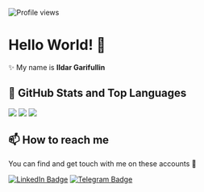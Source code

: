 ![Profile views](https://komarev.com/ghpvc/?username=GarifullinII&color=green)

# Hello World! 👋

✨ My name is **Ildar Garifullin**

## 📌 GitHub Stats and Top Languages

<p float="center">
  <img  src="https://github-readme-stats.vercel.app/api?username=GarifullinII&show_icons=true&theme=dark&count_private=true&hide=contribs,issue" />
  <img  src="https://github-readme-stats.vercel.app/api/top-langs/?username=GarifullinII&layout=compact&theme=dark" />
  <img src ="https://github-readme-streak-stats.herokuapp.com?user=GarifullinII&theme=darcula&hide_border=true&background=FFFFFF00">
</p>

## 📫 How to reach me

You can find and get touch with me on these accounts 👀

[![LinkedIn Badge](https://img.shields.io/badge/GARIFULLIN-follow%20on%20linkedin-blue?style=for-the-badge&logo=linkedin)](https://www.linkedin.com/in/ildar-garifullin-575237221/)
[![Telegram Badge](https://img.shields.io/badge/-Telegram-090909?style=flat&logo=telegram&logoColor=27A0D9)](https://t.me/it_gi)
